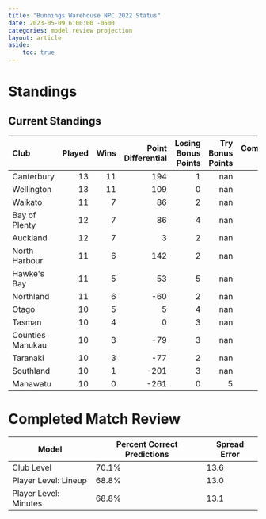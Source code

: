 ```yaml
---  
title: "Bunnings Warehouse NPC 2022 Status"  
date: 2023-05-09 6:00:00 -0500  
categories: model review projection  
layout: article  
aside:  
    toc: true  
---
```

# Standings

## Current Standings


| Club             |   Played |   Wins |   Point Differential |   Losing Bonus Points |   Try Bonus Points |   Competition Points |
|:-----------------|---------:|-------:|---------------------:|----------------------:|-------------------:|---------------------:|
| Canterbury       |       13 |     11 |                  194 |                     1 |                nan |                   53 |
| Wellington       |       13 |     11 |                  109 |                     0 |                nan |                   50 |
| Waikato          |       11 |      7 |                   86 |                     2 |                nan |                   37 |
| Bay of Plenty    |       12 |      7 |                   86 |                     4 |                nan |                   36 |
| Auckland         |       12 |      7 |                    3 |                     2 |                nan |                   34 |
| North Harbour    |       11 |      6 |                  142 |                     2 |                nan |                   33 |
| Hawke's Bay      |       11 |      5 |                   53 |                     5 |                nan |                   32 |
| Northland        |       11 |      6 |                  -60 |                     2 |                nan |                   28 |
| Otago            |       10 |      5 |                    5 |                     4 |                nan |                   26 |
| Tasman           |       10 |      4 |                    0 |                     3 |                nan |                   24 |
| Counties Manukau |       10 |      3 |                  -79 |                     3 |                nan |                   20 |
| Taranaki         |       10 |      3 |                  -77 |                     2 |                nan |                   15 |
| Southland        |       10 |      1 |                 -201 |                     3 |                nan |                    8 |
| Manawatu         |       10 |      0 |                 -261 |                     0 |                  5 |                    5 |



# Completed Match Review


| Model | Percent Correct Predictions | Spread Error |
| ------ | ------ | ------ |
| Club Level | 70.1% | 13.6 |
| Player Level: Lineup | 68.8% | 13.0 |
| Player Level: Minutes | 68.8% | 13.1 |


